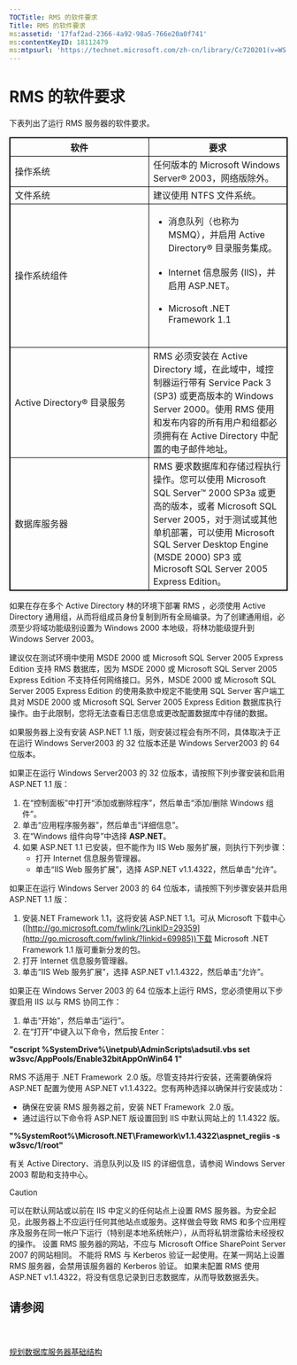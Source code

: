 ```yaml
---
TOCTitle: RMS 的软件要求
Title: RMS 的软件要求
ms:assetid: '17faf2ad-2366-4a92-98a5-766e20a0f741'
ms:contentKeyID: 18112479
ms:mtpsurl: 'https://technet.microsoft.com/zh-cn/library/Cc720201(v=WS.10)'
---
```


RMS 的软件要求
==============

下表列出了运行 RMS 服务器的软件要求。



 
<p></p>

<table style="border:1px solid black;">
<colgroup>
<col width="50%" />
<col width="50%" />
</colgroup>
<thead>
<tr class="header">
<th style="border:1px solid black;" >软件</th>
<th style="border:1px solid black;" >要求</th>
</tr>
</thead>
<tbody>
<tr class="odd">
<td style="border:1px solid black;">操作系统</td>
<td style="border:1px solid black;">任何版本的 Microsoft Windows Server® 2003，网络版除外。</td>
</tr>
<tr class="even">
<td style="border:1px solid black;">文件系统</td>
<td style="border:1px solid black;">建议使用 NTFS 文件系统。</td>
</tr>
<tr class="odd">
<td style="border:1px solid black;">操作系统组件</td>
<td style="border:1px solid black;"><ul>
<li>消息队列（也称为 MSMQ），并启用 Active Directory® 目录服务集成。<br />
<br />
</li>
<li>Internet 信息服务 (IIS)，并启用 ASP.NET。<br />
<br />
</li>
<li>Microsoft .NET Framework 1.1<br />
<br />
</li>
</ul></td>
</tr>
<tr class="even">
<td style="border:1px solid black;">Active Directory® 目录服务</td>
<td style="border:1px solid black;">RMS 必须安装在 Active Directory 域，在此域中，域控制器运行带有 Service Pack 3 (SP3) 或更高版本的 Windows Server 2000。使用 RMS 使用和发布内容的所有用户和组都必须拥有在 Active Directory 中配置的电子邮件地址。</td>
</tr>
<tr class="odd">
<td style="border:1px solid black;">数据库服务器</td>
<td style="border:1px solid black;">RMS 要求数据库和存储过程执行操作。您可以使用 Microsoft SQL Server™ 2000 SP3a 或更高的版本，或者 Microsoft SQL Server 2005，对于测试或其他单机部署，可以使用 Microsoft SQL Server Desktop Engine (MSDE 2000) SP3 或 Microsoft SQL Server 2005 Express Edition。</td>
</tr>
</tbody>
</table>

<p></p>

  
如果在存在多个 Active Directory 林的环境下部署 RMS ，必须使用 Active Directory 通用组，从而将组成员身份复制到所有全局编录。为了创建通用组，必须至少将域功能级别设置为 Windows 2000 本地级，将林功能级提升到 Windows Server 2003。
  
建议仅在测试环境中使用 MSDE 2000 或 Microsoft SQL Server 2005 Express Edition 支持 RMS 数据库，因为 MSDE 2000 或 Microsoft SQL Server 2005 Express Edition 不支持任何网络接口。另外，MSDE 2000 或 Microsoft SQL Server 2005 Express Edition 的使用条款中规定不能使用 SQL Server 客户端工具对 MSDE 2000 或 Microsoft SQL Server 2005 Express Edition 数据库执行操作。由于此限制，您将无法查看日志信息或更改配置数据库中存储的数据。
  
如果服务器上没有安装 ASP.NET 1.1 版，则安装过程会有所不同，具体取决于正在运行 Windows Server2003 的 32 位版本还是 Windows Server2003 的 64 位版本。
  
如果正在运行 Windows Server2003 的 32 位版本，请按照下列步骤安装和启用 ASP.NET 1.1 版：
  
1.  在“控制面板”中打开“添加或删除程序”，然后单击“添加/删除 Windows 组件”。  
2.  单击“应用程序服务器”，然后单击“详细信息”。  
3.  在“Windows 组件向导”中选择 **ASP.NET**。  
4.  如果 ASP.NET 1.1 已安装，但不能作为 IIS Web 服务扩展，则执行下列步骤：  
    -   打开 Internet 信息服务管理器。  
    -   单击“IIS Web 服务扩展”，选择 ASP.NET v1.1.4322，然后单击“允许”。
  
如果正在运行 Windows Server 2003 的 64 位版本，请按照下列步骤安装并启用 ASP.NET 1.1 版：
  
1.  安装.NET Framework 1.1，这将安装 ASP.NET 1.1。可从 Microsoft 下载中心 ([http://go.microsoft.com/fwlink/?LinkID=29359](http://go.microsoft.com/fwlink/?linkid=69985))下载 Microsoft .NET Framework 1.1 版可重新分发的包。  
2.  打开 Internet 信息服务管理器。  
3.  单击“IIS Web 服务扩展”，选择 ASP.NET v1.1.4322，然后单击“允许”。
  
如果正在 Windows Server 2003 的 64 位版本上运行 RMS，您必须使用以下步骤启用 IIS 以与 RMS 协同工作：
  
1.  单击“开始”，然后单击“运行”。  
2.  在“打开”中键入以下命令，然后按 Enter：
  
**"cscript %SystemDrive%\\inetpub\\AdminScripts\\adsutil.vbs set w3svc/AppPools/Enable32bitAppOnWin64 1"**
  
RMS 不适用于 .NET Framework  2.0 版。尽管支持并行安装，还需要确保将 ASP.NET 配置为使用 ASP.NET v1.1.4322。您有两种选择以确保并行安装成功：
  
-   确保在安装 RMS 服务器之前，安装 NET Framework  2.0 版。  
-   通过运行以下命令将 ASP.NET 版设置回到 IIS 中默认网站上的 1.1.4322 版。
  
**"%SystemRoot%\\Microsoft.NET\\Framework\\v1.1.4322\\aspnet\_regiis -s w3svc/1/root"**
  
有关 Active Directory、消息队列以及 IIS 的详细信息，请参阅 Windows Server 2003 帮助和支持中心。
  
> [!CAUTION]  
> 可以在默认网站或以前在 IIS 中定义的任何站点上设置 RMS 服务器。为安全起见，此服务器上不应运行任何其他站点或服务。这样做会导致 RMS 和多个应用程序及服务在同一帐户下运行（特别是本地系统帐户），从而将私钥泄露给未经授权的操作。 设置 RMS 服务器的网站，不应与 Microsoft Office SharePoint Server 2007 的网站相同。 不能将 RMS 与 Kerberos 验证一起使用。在某一网站上设置 RMS 服务器，会禁用该服务器的 Kerberos 验证。 如果未配置 RMS 使用 ASP.NET v1.1.4322，将没有信息记录到日志数据库，从而导致数据丢失。 
  
请参阅  
------
  
####  
  
[规划数据库服务器基础结构](https://technet.microsoft.com/b12354bd-3143-4d1f-b5aa-450c4550653c)
